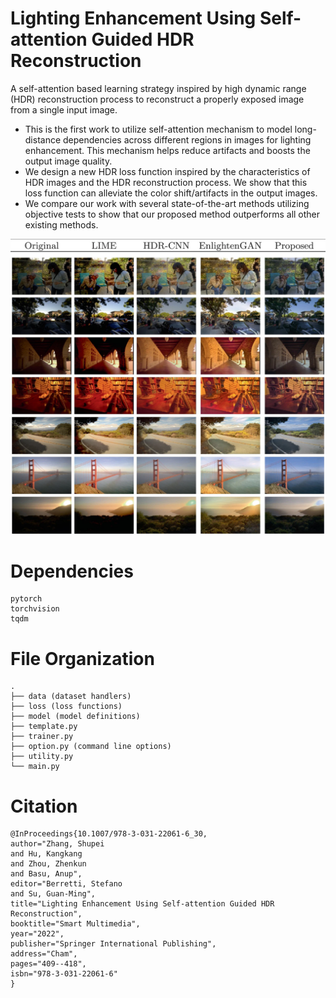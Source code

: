 # Lighting Enhancement Using Self-attention Guided HDR Reconstruction
A self-attention based learning strategy inspired by high dynamic range (HDR) reconstruction process to reconstruct a properly exposed image from a single input image.
- This is the first work to utilize self-attention mechanism to model long-distance dependencies across different regions in images for lighting enhancement. This mechanism helps reduce artifacts and boosts the output image quality.
- We design a new HDR loss function inspired by the characteristics of HDR images and the HDR reconstruction process. We show that this loss function can alleviate the color shift/artifacts in the output images.
- We compare our work with several state-of-the-art methods utilizing objective tests to show that our proposed method outperforms all other existing methods.

![Comparison Results](/results.png "Comparison Results")
# Dependencies
```
pytorch
torchvision
tqdm
```
# File Organization
```
.
├── data (dataset handlers)
├── loss (loss functions)
├── model (model definitions)
├── template.py
├── trainer.py
├── option.py (command line options)
├── utility.py
└── main.py
```
# Citation
```
@InProceedings{10.1007/978-3-031-22061-6_30,
author="Zhang, Shupei
and Hu, Kangkang
and Zhou, Zhenkun
and Basu, Anup",
editor="Berretti, Stefano
and Su, Guan-Ming",
title="Lighting Enhancement Using Self-attention Guided HDR Reconstruction",
booktitle="Smart Multimedia",
year="2022",
publisher="Springer International Publishing",
address="Cham",
pages="409--418",
isbn="978-3-031-22061-6"
}
```
